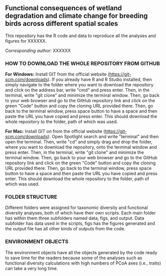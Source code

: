 ## Functional consequences of wetland degradation and climate change for breeding birds across different spatial scales ##
This repository has the R code and data to reproduce all the analyses and figures for XXXXXX.

*Corresponding author*: XXXXXX


### HOW TO DOWNLOAD THE WHOLE REPOSITORY FROM GITHUB
**For Windows:** Install GIT from the official website 
(https://git-scm.com/downloads). If you already have R and R Studio
installed, then simply navigate to the folder where you want to 
download the repository and click on the address bar, write "cmd"
and press enter. Then, in the terminal, write "git clone" and minimize
the terminal window. Then, go back to your web browser and go to 
the GitHub repository link and
click on the green "Code" button and copy the cloning URL provided
there. Then, go back to the terminal window, press space button to have
a space and then paste the URL you have copied and press enter. 
This should download the whole repository to the folder, path of 
which was used.

**For Mac:** Install GIT on from the official website 
(https://git-scm.com/downloads). Open Spotlight search and write
"terminal" and then open the terminal. Then, write "cd" and simply
drag and drop the folder, where you want to download the repository,
onto the terminal window and press enter. Then, in the terminal, 
write "git clone" and minimize the terminal window. Then, go back to 
your web browser and go to 
the GitHub repository link and
click on the green "Code" button and copy the cloning URL provided
there. Then, go back to the terminal window, press space button to have
a space and then paste the URL you have copied and press enter. 
This should download the whole repository to the folder, path of 
which was used.


### FOLDER STRUCTURE
Different folders were assigned for taxonomic diversity and functional
diversity analyses, both of which have their own scripts. Each main
folder has within them three subfolders named data, figs, and output.
Data subfolder has data used in the scripts, figs has the figures 
generated and the output file has all other kinds of outputs from the 
code.

### ENVIRONMENT OBJECTS
The environment objects have all the objects generated by the code 
ready to save time for the readers because some of the analyses such
as functional diversity calculations with high numbers of PCoA axes
(i.e., traits) can take a very long time.
